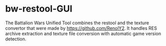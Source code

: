# bw-restool-GUI
The Battalion Wars Unified Tool combines the restool and the texture convertor that were made by https://github.com/RenolY2. It handles RES archive extraction and texture file conversion with automatic game version detection.
